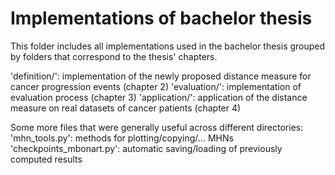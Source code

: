 # Implementations of bachelor thesis

This folder includes all implementations used in the bachelor thesis grouped by folders that correspond to the thesis' chapters.


'definition/': implementation of the newly proposed distance measure for cancer progression events (chapter 2)
'evaluation/': implementation of evaluation process (chapter 3)
'application/': application of the distance measure on real datasets of cancer patients (chapter 4)


Some more files that were generally useful across different directories:
'mhn_tools.py': methods for plotting/copying/... MHNs
'checkpoints_mbonart.py': automatic saving/loading of previously computed results